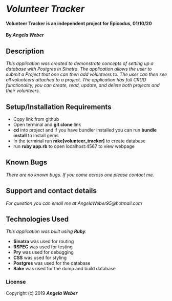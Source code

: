 # _Volunteer Tracker_

#### **Volunteer Tracker is an independent project for Epicodus, 01/10/20**

#### By _**Angela Weber**_

## Description
  _This application was created to demonstrate concepts of setting up a database with Postgres in Sinatra. The application allows the user to submit a Project that one can then add volunteers to. The user can then see all volunteers attached to a project. The application has full CRUD functionality, you can create, read, update, and delete both projects and their volunteers._

## Setup/Installation Requirements

* Copy link from github
* Open terminal and __git clone__ link
* __cd__ into project and if you have bundler installed you can run __bundle install__ to install gems
* In the terminal run __rake[volunteer_tracker]__ to create database
* run __ruby app.rb__ to open localhost:4567 to view webpage

## Known Bugs

_There are no known bugs. If you come across one please contact me._

## Support and contact details

_For question you can email me at AngelaWeber95@hotmail.com_

## Technologies Used

_This application was built using __Ruby__._
* __Sinatra__ was used for routing
* __RSPEC__ was used for testing
* __Pry__ was used for debugging
* __CSS__ was used for styling
* __Postgres__ was used for the database
* __Rake__ was used for the dump and build database

### License

Copyright (c) 2019 **_Angela Weber_**
